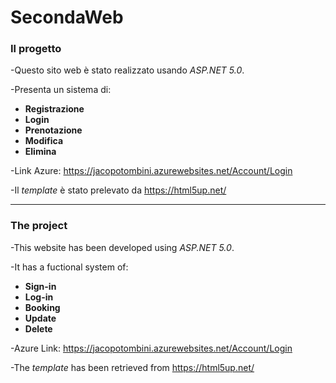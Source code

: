 # SecondaWeb
### Il progetto
-Questo sito web è stato realizzato usando *ASP.NET 5.0*.

-Presenta un sistema di: 
* **Registrazione** 
* **Login**
* **Prenotazione**
* **Modifica**
* **Elimina** 

-Link Azure: https://jacopotombini.azurewebsites.net/Account/Login

-Il *template* è stato prelevato da https://html5up.net/ 

----------------------------------------------------------
### The project
-This website has been developed using *ASP.NET 5.0*.

-It has a fuctional system of:
* **Sign-in**
* **Log-in**
* **Booking**
* **Update**
* **Delete**

-Azure Link: https://jacopotombini.azurewebsites.net/Account/Login

-The *template* has been retrieved from https://html5up.net/ 
